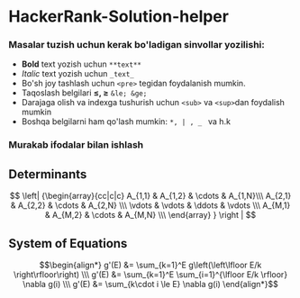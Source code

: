 # HackerRank-Solution-helper
### Masalar tuzish uchun kerak bo'ladigan sinvollar yozilishi:
+ <b>Bold</b> text yozish uchun  `**text**`
+ <i>Italic</i> text yozish uchun `_text_` 
+ Bo'sh joy tashlash uchun `<pre>` tegidan foydalanish mumkin.
+ Taqoslash belgilari <b>≤, ≥</b> `&le; &ge;`
+ Darajaga olish va indexga tushurish uchun `<sub>` va `<sup>`dan foydalish mumkin
+ Boshqa belgilarni ham qo'lash mumkin: <code>*, | , _ </code> va h.k
### Murakab ifodalar bilan ishlash
## Determinants  
$$
  \left| {\begin{array}{cc|c|c}
   A_{1,1} & A_{1,2} & \cdots & A_{1,N}\\\
   A_{2,1} & A_{2,2} & \cdots & A_{2,N} \\\
   \vdots & \vdots & \ddots & \vdots \\\
   A_{M,1} & A_{M,2} & \cdots & A_{M,N} \\\
  \end{array} } \right |
$$


## System of Equations 
$$\begin{align*}
g'(E) &= \sum_{k=1}^E g\left(\left\lfloor E/k \right\rfloor\right) \\\
g'(E) &= \sum_{k=1}^E \sum_{i=1}^{\lfloor E/k \rfloor} \nabla g(i) \\\
g'(E) &= \sum_{k\cdot i \le E} \nabla g(i)
\end{align*}$$ 
